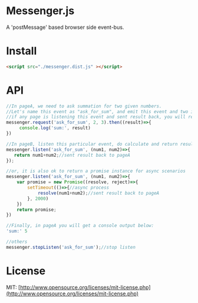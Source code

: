 # Messenger.js

A 'postMessage' based browser side event-bus.

# Install
```html
<script src="./messenger.dist.js" ></script>
```

# API

```javascript
//In pageA, we need to ask summation for two given numbers.
//Let's name this event as "ask_for_sum", and emit this event and two inputs.
//if any page is listening this event and sent result back, you will receive it in method then():
messenger.request('ask_for_sum', 2, 3).then((result)=>{
     console.log('sum:', result)
})

```

```javascript
//In pageB, listen this particular event, do calculate and return result:
messenger.listen('ask_for_sum', (num1, num2)=>{
   return num1+num2;//sent result back to pageA
});

//or, it is also ok to return a promise instance for async scenarios
messenger.listen('ask_for_sum', (num1, num2)=>{
    var promise = new Promise((resolve, reject)=>{
        setTimeout(()=>{//async process
            resolve(num1+num2);//sent result back to pageA
        }, 2000)
    })
    return promise;
})

```

```javascript
//Finally, in pageA you will get a console output below:
'sum:' 5

```

```javascript
//others
messenger.stopListen('ask_for_sum');//stop listen

```

# License
MIT: [http://www.opensource.org/licenses/mit-license.php](http://www.opensource.org/licenses/mit-license.php)

